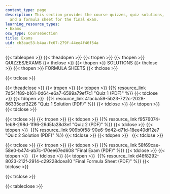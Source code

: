 ```yaml
---
content_type: page
description: This section provides the course quizzes, quiz solutions, the final exam,
  and a formula sheet for the final exam.
learning_resource_types:
- Exams
ocw_type: CourseSection
title: Exams
uid: cb3aac53-b4aa-fc67-279f-44ee4f46f54a
---
```


{{< tableopen >}}
{{< theadopen >}}
{{< tropen >}}
{{< thopen >}}
QUIZZES/EXAMS
{{< thclose >}}
{{< thopen >}}
SOLUTIONS
{{< thclose >}}
{{< thopen >}}
FORMULA SHEETS
{{< thclose >}}

{{< trclose >}}

{{< theadclose >}}
{{< tropen >}}
{{< tdopen >}}
{{% resource_link 7d541f89-b161-0d64-e6a7-6599a79ef7c1 "Quiz 1 (PDF)" %}}
{{< tdclose >}}
{{< tdopen >}}
 {{% resource_link 41acba59-5b23-722c-2028-86335cef3226 "Quiz 1 Solution (PDF)" %}}
{{< tdclose >}}
{{< tdopen >}}
 
{{< tdclose >}}

{{< trclose >}}
{{< tropen >}}
{{< tdopen >}}
{{% resource_link f9576074-1eb8-298d-1f96-26d5fa28d3ef "Quiz 2 (PDF)" %}}
{{< tdclose >}}
{{< tdopen >}}
 {{% resource_link 909b0f58-90e6-9d42-d71d-18ee40df12e7 "Quiz 2 Solution (PDF)" %}}
{{< tdclose >}}
{{< tdopen >}}
 
{{< tdclose >}}

{{< trclose >}}
{{< tropen >}}
{{< tdopen >}}
{{% resource_link 58f69cae-58e0-b474-ab7c-170ee67ed608 "Final Exam (PDF)" %}}
{{< tdclose >}}
{{< tdopen >}}
 
{{< tdclose >}}
{{< tdopen >}}
 {{% resource_link d46f8292-8023-212f-2914-c29228dcea10 "Final Formula Sheet (PDF)" %}}
{{< tdclose >}}

{{< trclose >}}

{{< tableclose >}}